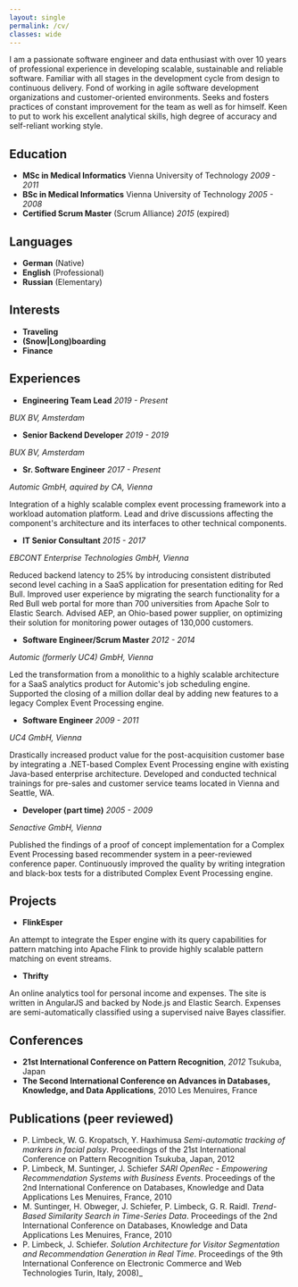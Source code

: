```yaml
---
layout: single
permalink: /cv/
classes: wide
---
```


I am a passionate software engineer and data enthusiast with over 10 years of professional experience in developing scalable, sustainable and reliable software. Familiar with all stages in the development cycle from design to continuous delivery. Fond of working in agile software development organizations and customer-oriented environments. Seeks and fosters practices of constant improvement for the team as well as for himself. Keen to put to work his excellent analytical skills, high degree of accuracy and self-reliant working style.

## Education

* **MSc in Medical Informatics** Vienna University of Technology _2009 - 2011_
* **BSc in Medical Informatics** Vienna University of Technology _2005 - 2008_
* **Certified Scrum Master** (Scrum Alliance) _2015_ (expired)

## Languages
* **German** (Native)
* **English** (Professional)
* **Russian** (Elementary)

## Interests
* **Traveling**
* **(Snow\|Long)boarding**
* **Finance**


## Experiences

* **Engineering Team Lead** _2019 - Present_

_BUX BV, Amsterdam_

* **Senior Backend Developer** _2019 - 2019_

_BUX BV, Amsterdam_

* **Sr. Software Engineer** _2017 - Present_

_Automic GmbH, aquired by CA, Vienna_

Integration of a highly scalable complex event processing framework into a workload automation platform.
Lead and drive discussions affecting the component's architecture and its interfaces to other technical components.

* **IT Senior Consultant** _2015 - 2017_

_EBCONT Enterprise Technologies GmbH, Vienna_

Reduced backend latency to 25% by introducing consistent distributed second level caching in a SaaS application for presentation editing for Red Bull.
Improved user experience by migrating the search functionality for a Red Bull web portal for more than 700 universities from Apache Solr to Elastic Search.
Advised AEP, an Ohio-based power supplier, on optimizing their solution for monitoring power outages of 130,000 customers.
* **Software Engineer/Scrum Master** _2012 - 2014_

_Automic (formerly UC4) GmbH, Vienna_

Led the transformation from a monolithic to a highly scalable architecture for a SaaS analytics product for Automic's job scheduling engine.
Supported the closing of a million dollar deal by adding new features to a legacy Complex Event Processing engine.

* **Software Engineer** _2009 - 2011_

_UC4 GmbH, Vienna_

Drastically increased product value for the post-acquisition customer base by integrating a .NET-based Complex Event Processing engine with existing Java-based enterprise architecture.
Developed and conducted technical trainings for pre-sales and customer service teams located in Vienna and Seattle, WA.
* **Developer (part time)** _2005 - 2009_

_Senactive GmbH, Vienna_

Published the findings of a proof of concept implementation for a Complex Event Processing based recommender system in a peer-reviewed conference paper.
Continuously improved the quality by writing integration and black-box tests for a distributed Complex Event Processing engine.

## Projects

* **FlinkEsper**

An attempt to integrate the Esper engine with its query capabilities for pattern matching into Apache Flink to provide highly scalable pattern matching on event streams.


* **Thrifty** 

An online analytics tool for personal income and expenses. The site is written in AngularJS and backed by Node.js and Elastic Search. Expenses are semi-automatically classified using a supervised naive Bayes classifier.

## Conferences
* **21st International Conference on Pattern Recognition**, _2012_ Tsukuba, Japan
* **The Second International Conference on Advances in Databases, Knowledge, and Data Applications**, 2010 Les Menuires, France

## Publications (peer reviewed)
* P. Limbeck, W. G. Kropatsch, Y. Haxhimusa
_Semi-automatic tracking of markers in facial palsy_. Proceedings of the 21st International Conference on Pattern Recognition
Tsukuba, Japan, 2012
* P. Limbeck, M. Suntinger, J. Schiefer
_SARI OpenRec - Empowering Recommendation Systems with Business Events_. Proceedings of the 2nd International Conference on Databases, Knowledge and Data Applications
Les Menuires, France, 2010
* M. Suntinger, H. Obweger, J. Schiefer, P. Limbeck, G. R. Raidl.
_Trend-Based Similarity Search in Time-Series Data_. Proceedings of the 2nd International Conference on Databases, Knowledge and Data Applications
Les Menuires, France, 2010
* P. Limbeck, J. Schiefer.
_Solution Architecture for Visitor Segmentation and Recommendation Generation in Real Time_. Proceedings of the 9th International Conference on Electronic Commerce and Web Technologies
Turin, Italy, 2008)_